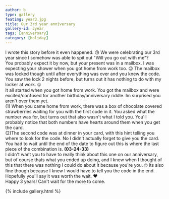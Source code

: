 ```yaml
---
author: b
type: gallery
featimg: year3.jpg
title: Our 3rd year anniversary
gallery-id: 3year
tags: [anniversary]
category: [holiday]
---
```

I wrote this story before it even happened. 😘
We were celebrating our 3rd year since I somehow was able to spit out "Will you go out with me"? <br>
You probably expect it by now, but your present was in a mailbox. I was expecting your shower when you got home from work too. 😉 The mailbox was locked though until after everything was over and you knew the code. You saw the lock 2 nights before, but turns out it has nothing to do with my locker at work. 🤐 <br>
It all started when you got home from work. You got the mailbox and were excited/confused for another birthday/anniversary riddle. Im surprised you aren't over them yet. <br>
(1) When you came home from work, there was a box of chocolate covered strawberries waiting for you with the first code in it. You asked what the number was for, but turns out that also wasn't what I told you. You'll probably notice that both numbers have hearts around them when you get the card.<br>
(2)The second code was at dinner in your card, with this hint telling you where to look for the code. No I didn't actually forget to give you the card. You had to wait until the end of the date to figure out this is where the last piece of the combination is.
<b>(03-24-33)</b> <br>
I didn't want you to have to really think about this one on our anniversary, but of course thats what you ended up doing, and I knew when I thought of this that there was nothing I could do about it because you're you. 🙄 Its also fine though because I knew I would have to tell you the code in the end.<br>
Hopefully you'll say it was worth the wait. ❤️ <br>
Happy 3 years! Can't wait for the more to come.
<br>

{% include gallery.html %}
